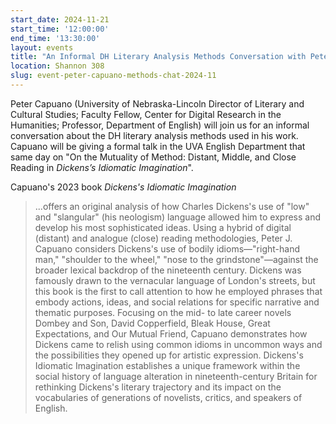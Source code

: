 ```yaml
---
start_date: 2024-11-21
start_time: '12:00:00'
end_time: '13:30:00'
layout: events
title: "An Informal DH Literary Analysis Methods Conversation with Peter Capuano"
location: Shannon 308
slug: event-peter-capuano-methods-chat-2024-11
---
```


Peter Capuano (University of Nebraska-Lincoln Director of Literary and Cultural Studies; Faculty Fellow, Center for Digital Research in the Humanities; Professor, Department of English) will join us for an informal conversation about the DH literary analysis methods used in his work. Capuano will be giving a formal talk in the UVA English Department that same day on "On the Mutuality of Method: Distant, Middle, and Close Reading in *Dickens’s Idiomatic Imagination*".

Capuano's 2023 book *Dickens's Idiomatic Imagination*

> ...offers an original analysis of how Charles Dickens's use of "low" and "slangular" (his neologism) language allowed him to express and develop his most sophisticated ideas. Using a hybrid of digital (distant) and analogue (close) reading methodologies, Peter J. Capuano considers Dickens's use of bodily idioms—"right-hand man," "shoulder to the wheel," "nose to the grindstone"—against the broader lexical backdrop of the nineteenth century. Dickens was famously drawn to the vernacular language of London's streets, but this book is the first to call attention to how he employed phrases that embody actions, ideas, and social relations for specific narrative and thematic purposes. Focusing on the mid- to late career novels Dombey and Son, David Copperfield, Bleak House, Great Expectations, and Our Mutual Friend, Capuano demonstrates how Dickens came to relish using common idioms in uncommon ways and the possibilities they opened up for artistic expression. Dickens's Idiomatic Imagination establishes a unique framework within the social history of language alteration in nineteenth-century Britain for rethinking Dickens's literary trajectory and its impact on the vocabularies of generations of novelists, critics, and speakers of English.
